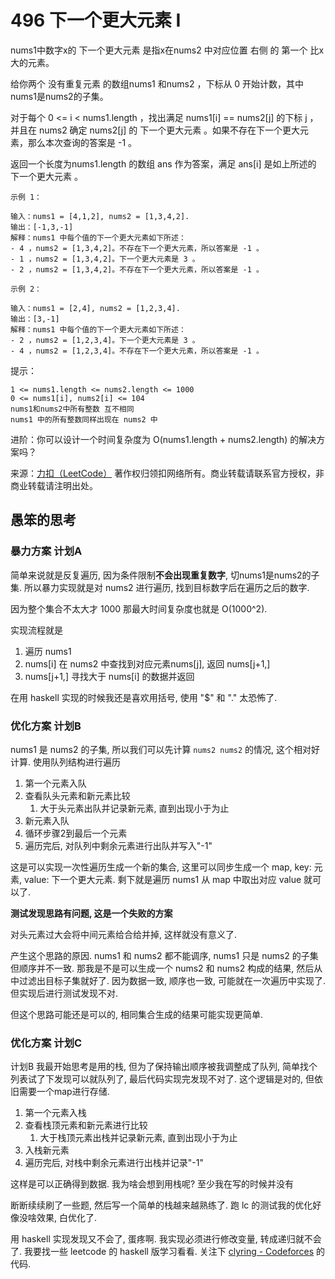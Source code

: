 # 496 下一个更大元素 I

nums1中数字x的 下一个更大元素 是指x在nums2 中对应位置 右侧 的 第一个 比x大的元素。

给你两个 没有重复元素 的数组nums1 和nums2 ，下标从 0 开始计数，其中nums1是nums2的子集。

对于每个 0 <= i < nums1.length ，找出满足 nums1[i] == nums2[j] 的下标 j ，并且在 nums2 确定 nums2[j] 的 下一个更大元素 。如果不存在下一个更大元素，那么本次查询的答案是 -1 。

返回一个长度为nums1.length 的数组 ans 作为答案，满足 ans[i] 是如上所述的 下一个更大元素 。

```
示例 1：

输入：nums1 = [4,1,2], nums2 = [1,3,4,2].
输出：[-1,3,-1]
解释：nums1 中每个值的下一个更大元素如下所述：
- 4 ，nums2 = [1,3,4,2]。不存在下一个更大元素，所以答案是 -1 。
- 1 ，nums2 = [1,3,4,2]。下一个更大元素是 3 。
- 2 ，nums2 = [1,3,4,2]。不存在下一个更大元素，所以答案是 -1 。

示例 2：

输入：nums1 = [2,4], nums2 = [1,2,3,4].
输出：[3,-1]
解释：nums1 中每个值的下一个更大元素如下所述：
- 2 ，nums2 = [1,2,3,4]。下一个更大元素是 3 。
- 4 ，nums2 = [1,2,3,4]。不存在下一个更大元素，所以答案是 -1 。
```


提示：
```
1 <= nums1.length <= nums2.length <= 1000
0 <= nums1[i], nums2[i] <= 104
nums1和nums2中所有整数 互不相同
nums1 中的所有整数同样出现在 nums2 中
```

进阶：你可以设计一个时间复杂度为 O(nums1.length + nums2.length) 的解决方案吗？

来源：[力扣（LeetCode）](https://leetcode-cn.com/problems/next-greater-element-i) 著作权归领扣网络所有。商业转载请联系官方授权，非商业转载请注明出处。

## 愚笨的思考

### 暴力方案 计划A

简单来说就是反复遍历, 因为条件限制**不会出现重复数字**, 切nums1是nums2的子集. 所以暴力实现就是对 nums2 进行遍历, 找到目标数字后在遍历之后的数字.

因为整个集合不太大才 1000 那最大时间复杂度也就是 O(1000^2).

实现流程就是
1. 遍历 nums1
2. nums[i] 在 nums2 中查找到对应元素nums[j], 返回 nums[j+1,]
3. nums[j+1,] 寻找大于 nums[i] 的数据并返回

在用 haskell 实现的时候我还是喜欢用括号, 使用 "$" 和 "." 太恐怖了.

### 优化方案 计划B

nums1 是 nums2 的子集, 所以我们可以先计算 `nums2 nums2` 的情况, 这个相对好计算. 使用队列结构进行遍历

1. 第一个元素入队
2. 查看队头元素和新元素比较
    1. 大于头元素出队并记录新元素, 直到出现小于为止
3. 新元素入队
4. 循环步骤2到最后一个元素
6. 遍历完后, 对队列中剩余元素进行出队并写入"-1"

这是可以实现一次性遍历生成一个新的集合, 这里可以同步生成一个 map, key: 元素, value: 下一个更大元素. 剩下就是遍历 nums1 从 map 中取出对应 value 就可以了.

**测试发现思路有问题, 这是一个失败的方案**

对头元素过大会将中间元素给合给并掉, 这样就没有意义了.

产生这个思路的原因. nums1 和 nums2 都不能调序, nums1 只是 nums2 的子集但顺序并不一致. 那我是不是可以生成一个 nums2 和 nums2 构成的结果, 然后从中过滤出目标子集就好了. 因为数据一致, 顺序也一致, 可能就在一次遍历中实现了. 但实现后进行测试发现不对.

但这个思路可能还是可以的, 相同集合生成的结果可能实现更简单.

### 优化方案 计划C

计划B 我最开始思考是用的栈, 但为了保持输出顺序被我调整成了队列, 简单找个列表试了下发现可以就队列了, 最后代码实现完发现不对了. 这个逻辑是对的, 但依旧需要一个map进行存储.

1. 第一个元素入栈
2. 查看栈顶元素和新元素进行比较
    1. 大于栈顶元素出栈并记录新元素, 直到出现小于为止
3. 入栈新元素
4. 遍历完后, 对栈中剩余元素进行出栈并记录"-1"

这样是可以正确得到数据. 我为啥会想到用栈呢? 至少我在写的时候并没有

断断续续刷了一些题, 然后写一个简单的栈越来越熟练了. 跑 lc 的测试我的优化好像没啥效果, 白优化了.

用 haskell 实现发现又不会了, 蛋疼啊. 我实现必须进行修改变量, 转成递归就不会了. 我要找一些 leetcode 的 haskell 版学习看看. 关注下 [clyring - Codeforces](https://codeforces.com/profile/clyring) 的代码.
